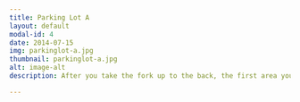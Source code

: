 ```yaml
---
title: Parking Lot A
layout: default
modal-id: 4
date: 2014-07-15
img: parkinglot-a.jpg
thumbnail: parkinglot-a.jpg
alt: image-alt
description: After you take the fork up to the back, the first area you come to is known as Parking Lot A (because I just made that up). This area includes the paved area by the kitchen entrance and Turdis, the adjacent flat unpaved area, some rugged spot off the driveway up (on map as A15 and A16, 4x4 recommended), plus an extra side space for a small car. The main paved area is meant to go 2 cars deep; if you are the first in, pull all the way up and slightly over the edge of the blacktop to allow a second car behind you. The spaces are clearly painted. The unpaved area is open for tents during camping events. Otherwise cars may park there, this space should be able to handle two cars side by side. There is a small space in the corner (on map as A14 here) where a compact car can fit if necessary (Mini, SmartCar, or teenie Fiat only, please). <br /> <br /> IF YOU DO PARK HERE pull as far to the side as you can, stay parallel with the road, and use your parking brake!

---
```

